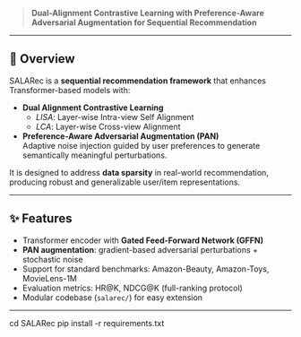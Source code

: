 
> **Dual-Alignment Contrastive Learning with Preference-Aware Adversarial Augmentation for Sequential Recommendation**

---

## 🔎 Overview

SALARec is a **sequential recommendation framework** that enhances Transformer-based models with:
- **Dual Alignment Contrastive Learning**  
  - *LISA*: Layer-wise Intra-view Self Alignment  
  - *LCA*: Layer-wise Cross-view Alignment
- **Preference-Aware Adversarial Augmentation (PAN)**  
  Adaptive noise injection guided by user preferences to generate semantically meaningful perturbations.

It is designed to address **data sparsity** in real-world recommendation, producing robust and generalizable user/item representations.

---

## ✨ Features
- Transformer encoder with **Gated Feed-Forward Network (GFFN)**
- **PAN augmentation**: gradient-based adversarial perturbations + stochastic noise
- Support for standard benchmarks: Amazon-Beauty, Amazon-Toys, MovieLens-1M
- Evaluation metrics: HR@K, NDCG@K (full-ranking protocol)
- Modular codebase (`salarec/`) for easy extension

---
cd SALARec
pip install -r requirements.txt
